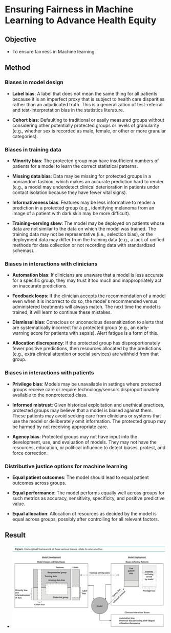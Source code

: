 # Ensuring Fairness in Machine Learning to Advance Health Equity

## Objective
* To ensure fairness in Machine learning.

## Method
 ### Biases in model design
* **Label bias**: A label that does not mean the same thing for all patients because it is an imperfect proxy that is subject to health care disparities rather than an adjudicated truth. This is a generalization of test-referral and test-interpretation bias in the statistics literature.

* **Cohort bias**: Defaulting to traditional or easily measured groups without considering other potentially protected groups or levels of granularity (e.g., whether sex is recorded as male, female, or other or more granular categories).

### Biases in training data
* **Minority bias**: The protected group may have insufficient numbers of patients for a model to learn the correct statistical patterns.

* **Missing data bias**: Data may be missing for protected groups in a nonrandom fashion, which makes an accurate prediction hard to render (e.g., a model may underdetect clinical deterioration in patients under contact isolation because they have fewer vital signs).

* **Informativeness bias**: Features may be less informative to render a prediction in a protected group (e.g., identifying melanoma from an image of a patient with dark skin may be more difficult).

* **Training–serving skew**: The model may be deployed on patients whose data are not similar to the data on which the model was trained. The training data may not be representative (i.e., selection bias), or the deployment data may differ from the training data (e.g., a lack of unified methods for data collection or not recording data with standardized schemas).

### Biases in interactions with clinicians
* **Automation bias**: If clinicians are unaware that a model is less accurate for a specific group, they may trust it too much and inappropriately act on inaccurate predictions.

* **Feedback loops**: If the clinician accepts the recommendation of a model even when it is incorrect to do so, the model's recommended versus administered treatments will always match. The next time the model is trained, it will learn to continue these mistakes.

* **Dismissal bias**: Conscious or unconscious desensitization to alerts that are systematically incorrect for a protected group (e.g., an early- warning score for patients with sepsis). Alert fatigue is a form of this.

* **Allocation discrepancy**: If the protected group has disproportionately fewer positive predictions, then resources allocated by the predictions (e.g., extra clinical attention or social services) are withheld from that group.

### Biases in interactions with patients
* **Privilege bias**: Models may be unavailable in settings where protected groups receive care or require technology/sensors disproportionately available to the nonprotected class.

* **Informed mistrust**: Given historical exploitation and unethical practices, protected groups may believe that a model is biased against them. These patients may avoid seeking care from clinicians or systems that use the model or deliberately omit information. The protected group may be harmed by not receiving appropriate care.

* **Agency bias**: Protected groups may not have input into the development, use, and evaluation of models. They may not have the resources, education, or political influence to detect biases, protest, and force correction.

### Distributive justice options for machine learning
* **Equal patient outcomes**: The model should lead to equal patient outcomes across groups.

* **Equal performance**: The model performs equally well across groups for such metrics as accuracy, sensitivity, specificity, and positive predictive value.

* **Equal allocation**: Allocation of resources as decided by the model is equal across groups, possibly after controlling for all relevant factors.

## Result
* ![](https://github.com/trx14/paper-reading/blob/master/img/Screen%20Shot%202019-09-03%20at%2020.32.52.png)
